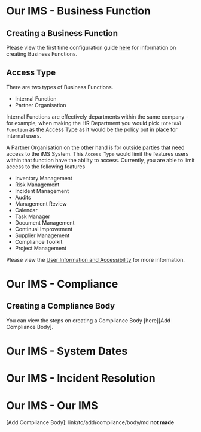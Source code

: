 # Our IMS - Business Function

## Creating a Business Function

Please view the first time configuration guide [here][First Time Configuration] for information on creating Business Functions.

## Access Type

There are two types of Business Functions.
+ Internal Function
+ Partner Organisation

Internal Functions are effectively departments within the same company - for example, when making the HR Department you would pick `Internal Function` as the Access Type as it would be the policy put in place for internal users. 

A Partner Organisation on the other hand is for outside parties that need access to the iMS System. This `Access Type` would limit the features users within that function have the ability to access. Currently, you are able to limit access to the following features

+ Inventory Management
+ Risk Management
+ Incident Management
+ Audits
+ Management Review
+ Calendar
+ Task Manager
+ Document Management
+ Continual Improvement
+ Supplier Management
+ Compliance Toolkit
+ Project Management

Please view the [User Information and Accessibility][Info] for more information.

# Our IMS - Compliance

## Creating a Compliance Body

You can view the steps on creating a Compliance Body [here][Add Compliance Body].



# Our IMS - System Dates

# Our IMS - Incident Resolution

# Our IMS - Our IMS













[First Time Configuration]: link/to/intro/md "First Time Configuration"
[Info]: link/to/info/md "User Information and Accessibility"
[Add Compliance Body]: link/to/add/compliance/body/md **not made**